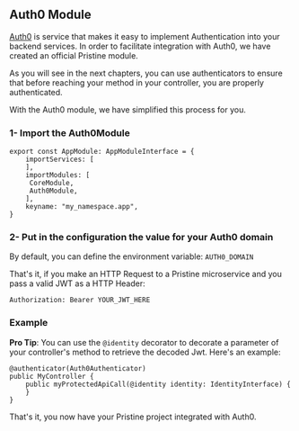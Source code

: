 Auth0 Module
------------

[Auth0](https://auth0.com) is service that makes it easy to implement Authentication into your backend services. In order to facilitate integration with Auth0, we have created an official Pristine module.

As you will see in the next chapters, you can use authenticators to ensure that before reaching your method in your controller, you are properly authenticated.

With the Auth0 module, we have simplified this process for you.

### 1- Import the Auth0Module
```
export const AppModule: AppModuleInterface = {
    importServices: [
    ],
    importModules: [
     CoreModule,
     Auth0Module,
    ],
    keyname: "my_namespace.app",
}
```

### 2- Put in the configuration the value for your Auth0 domain
By default, you can define the environment variable: `AUTH0_DOMAIN`

That's it, if you make an HTTP Request to a Pristine microservice and you pass a valid JWT as a HTTP Header:

```
Authorization: Bearer YOUR_JWT_HERE
```

### Example
**Pro Tip**: You can use the `@identity` decorator to decorate a parameter of your controller's method to retrieve the decoded Jwt. Here's an example:

```
@authenticator(Auth0Authenticator)
public MyController {
    public myProtectedApiCall(@identity identity: IdentityInterface) {
    }
}
```

That's it, you now have your Pristine project integrated with Auth0.
